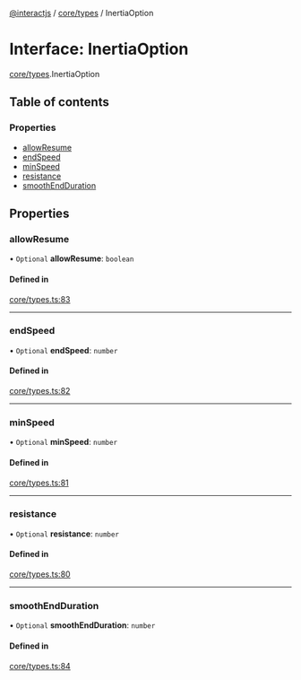 [@interactjs](../README.md) / [core/types](../modules/core_types.md) / InertiaOption

# Interface: InertiaOption

[core/types](../modules/core_types.md).InertiaOption

## Table of contents

### Properties

- [allowResume](core_types.InertiaOption.md#allowresume)
- [endSpeed](core_types.InertiaOption.md#endspeed)
- [minSpeed](core_types.InertiaOption.md#minspeed)
- [resistance](core_types.InertiaOption.md#resistance)
- [smoothEndDuration](core_types.InertiaOption.md#smoothendduration)

## Properties

### allowResume

• `Optional` **allowResume**: `boolean`

#### Defined in

[core/types.ts:83](https://github.com/TheRakeshPurohit/interact.js/blob/d3d47461/packages/@interactjs/core/types.ts#L83)

___

### endSpeed

• `Optional` **endSpeed**: `number`

#### Defined in

[core/types.ts:82](https://github.com/TheRakeshPurohit/interact.js/blob/d3d47461/packages/@interactjs/core/types.ts#L82)

___

### minSpeed

• `Optional` **minSpeed**: `number`

#### Defined in

[core/types.ts:81](https://github.com/TheRakeshPurohit/interact.js/blob/d3d47461/packages/@interactjs/core/types.ts#L81)

___

### resistance

• `Optional` **resistance**: `number`

#### Defined in

[core/types.ts:80](https://github.com/TheRakeshPurohit/interact.js/blob/d3d47461/packages/@interactjs/core/types.ts#L80)

___

### smoothEndDuration

• `Optional` **smoothEndDuration**: `number`

#### Defined in

[core/types.ts:84](https://github.com/TheRakeshPurohit/interact.js/blob/d3d47461/packages/@interactjs/core/types.ts#L84)
